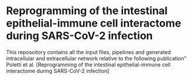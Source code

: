 # Reprogramming of the intestinal epithelial-immune cell interactome during SARS-CoV-2 infection

This reposoitory contains all the input files, pipelines and generated intracellular and extracellular network relative to the following publication" Poletti et al. [Reprogramming of the intestinal epithelial-immune cell interactome during SARS-CoV-2 infection]